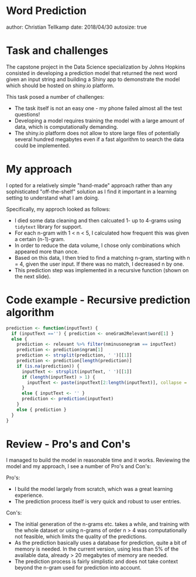 Word Prediction
========================================================
author: Christian Tellkamp
date: 2018/04/30
autosize: true


Task and challenges
========================================================

The capstone project in the Data Science specialization by Johns Hopkins consisted in developing a prediction model that returned the next word given an input string and building a Shiny app to demonstrate the model which should be hosted on shiny.io platform.  

This task posed a number of challenges:

- The task itself is not an easy one - my phone failed almost all the test questions!
- Developing a model requires training the model with a large amount of data, which is computationally demanding.
- The shiny.io platform does not allow to store large files of potentially several hundred megabytes even if a fast algorithm to search the data could be implemented.


My approach
========================================================

I opted for a relatively simple "hand-made" approach rather than any sophisticated "off-the-shelf" solution as I find it important in a learning setting to understand what I am doing.  

Specifically, my approch looked as follows:

- I died some data cleaning and then calcuated 1- up to 4-grams using `tidytext` library for support.
- For each n-gram with 1 < n < 5, I calculated how frequent this was given a certain (n-1)-gram.
- In order to reduce the data volume, I chose only combinations which appeared more than once. 
- Based on this data, I then tried to find a matching n-gram, starting with n = 4, given the user input. If there was no match, I decreased n by one.
- This prediction step was implemented in a recursive function (shown on the next slide).


Code example - Recursive prediction algorithm
========================================================


```r
prediction <- function(inputText) {
  if (inputText =='') { prediction <- oneGram2Relevant$word[1] }
  else {
    prediction <- relevant %>% filter(nminusonegram == inputText)
    prediction <- prediction$ngram[1]
    prediction <- strsplit(prediction, ' ')[[1]]
    prediction <- prediction[length(prediction)]
    if (is.na(prediction)) {
      inputText <- strsplit(inputText, ' ')[[1]]
      if (length(inputText) > 1) {
        inputText <- paste(inputText[2:length(inputText)], collapse = ' ')
      }
      else { inputText <- '' }
      prediction <- prediction(inputText)
    }
    else { prediction }
  }
}
```


Review - Pro's and Con's
========================================================

I managed to build the model in reasonable time and it works. Reviewing the model and my approach, I see a number of Pro's and Con's:   

Pro's:  

- I build the model largely from scratch, which was a great learning experience.
- The prediction process itself is very quick and robust to user entries.

Con's:  

- The initial generation of the n-grams etc. takes a while, and training with the whole dataset or using n-grams of order n > 4 was computationally not feasible, which limits the quality of the predictions.
- As the prediction basically uses a database for prediction, quite a bit of memory is needed. In the current version, using less than 5% of the available data, already > 20 megabytes of memory are needed.
- The prediction process is fairly simplistic and does not take context beyond the n-gram used for prediction into account.
